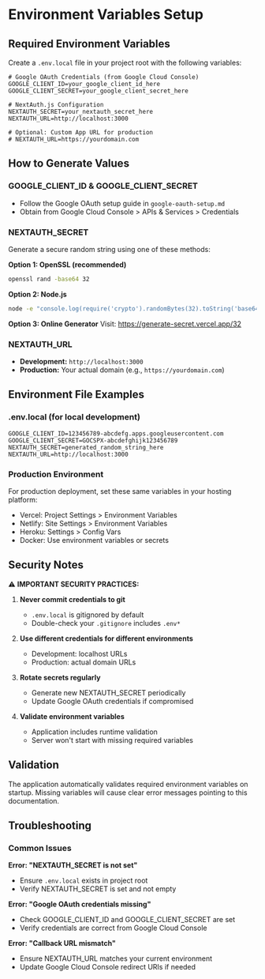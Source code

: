 # Environment Variables Setup

## Required Environment Variables

Create a `.env.local` file in your project root with the following variables:

```env
# Google OAuth Credentials (from Google Cloud Console)
GOOGLE_CLIENT_ID=your_google_client_id_here
GOOGLE_CLIENT_SECRET=your_google_client_secret_here

# NextAuth.js Configuration
NEXTAUTH_SECRET=your_nextauth_secret_here
NEXTAUTH_URL=http://localhost:3000

# Optional: Custom App URL for production
# NEXTAUTH_URL=https://yourdomain.com
```

## How to Generate Values

### GOOGLE_CLIENT_ID & GOOGLE_CLIENT_SECRET

- Follow the Google OAuth setup guide in `google-oauth-setup.md`
- Obtain from Google Cloud Console > APIs & Services > Credentials

### NEXTAUTH_SECRET

Generate a secure random string using one of these methods:

**Option 1: OpenSSL (recommended)**

```bash
openssl rand -base64 32
```

**Option 2: Node.js**

```bash
node -e "console.log(require('crypto').randomBytes(32).toString('base64'))"
```

**Option 3: Online Generator**
Visit: https://generate-secret.vercel.app/32

### NEXTAUTH_URL

- **Development:** `http://localhost:3000`
- **Production:** Your actual domain (e.g., `https://yourdomain.com`)

## Environment File Examples

### .env.local (for local development)

```env
GOOGLE_CLIENT_ID=123456789-abcdefg.apps.googleusercontent.com
GOOGLE_CLIENT_SECRET=GOCSPX-abcdefghijk123456789
NEXTAUTH_SECRET=generated_random_string_here
NEXTAUTH_URL=http://localhost:3000
```

### Production Environment

For production deployment, set these same variables in your hosting platform:

- Vercel: Project Settings > Environment Variables
- Netlify: Site Settings > Environment Variables
- Heroku: Settings > Config Vars
- Docker: Use environment variables or secrets

## Security Notes

⚠️ **IMPORTANT SECURITY PRACTICES:**

1. **Never commit credentials to git**

   - `.env.local` is gitignored by default
   - Double-check your `.gitignore` includes `.env*`

2. **Use different credentials for different environments**

   - Development: localhost URLs
   - Production: actual domain URLs

3. **Rotate secrets regularly**

   - Generate new NEXTAUTH_SECRET periodically
   - Update Google OAuth credentials if compromised

4. **Validate environment variables**
   - Application includes runtime validation
   - Server won't start with missing required variables

## Validation

The application automatically validates required environment variables on startup. Missing variables will cause clear error messages pointing to this documentation.

## Troubleshooting

### Common Issues

**Error: "NEXTAUTH_SECRET is not set"**

- Ensure `.env.local` exists in project root
- Verify NEXTAUTH_SECRET is set and not empty

**Error: "Google OAuth credentials missing"**

- Check GOOGLE_CLIENT_ID and GOOGLE_CLIENT_SECRET are set
- Verify credentials are correct from Google Cloud Console

**Error: "Callback URL mismatch"**

- Ensure NEXTAUTH_URL matches your current environment
- Update Google Cloud Console redirect URIs if needed
